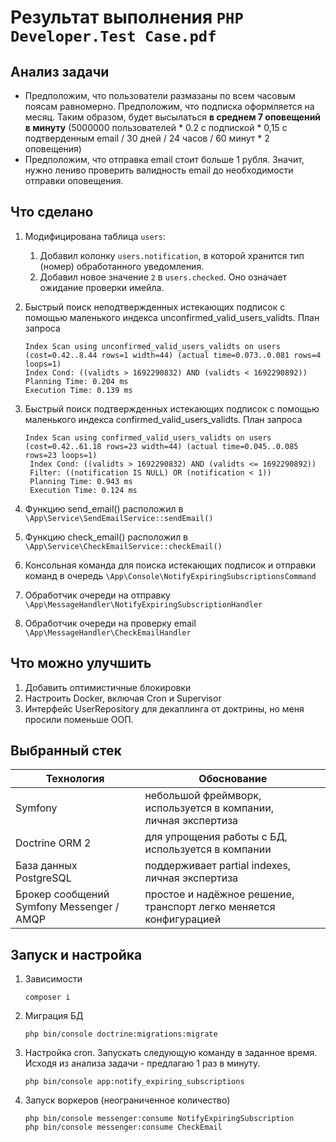 # Результат выполнения `PHP Developer.Test Case.pdf`

## Анализ задачи

- Предположим, что пользователи размазаны по всем часовым поясам равномерно. 
  Предположим, что подписка оформляется на месяц.
  Таким образом, будет высылаться **в среднем 7 оповещений в минуту** (5000000 пользователей * 0.2 с подпиской * 0,15 с подтверденным email / 30 дней / 24 часов / 60 минут * 2 оповещения)
- Предположим, что отправка email стоит больше 1 рубля. Значит, нужно лениво проверить валидность email до необходимости отправки оповещения.


## Что сделано

1. Модифицирована таблица `users`: 
   1. Добавил колонку `users.notification`, в которой хранится тип (номер) обработанного уведомления. 
   2. Добавил новое значение `2` в `users.checked`. Оно означает ожидание проверки имейла.

2. Быстрый поиск неподтвержденных истекающих подписок с помощью маленького индекса unconfirmed_valid_users_validts.
   План запроса
   ```
   Index Scan using unconfirmed_valid_users_validts on users  (cost=0.42..8.44 rows=1 width=44) (actual time=0.073..0.081 rows=4 loops=1)
   Index Cond: ((validts > 1692290832) AND (validts < 1692290892))
   Planning Time: 0.204 ms
   Execution Time: 0.139 ms
   ```
3. Быстрый поиск подтвержденных истекающих подписок с помощью маленького индекса confirmed_valid_users_validts.
   План запроса
   ```
   Index Scan using confirmed_valid_users_validts on users  (cost=0.42..61.18 rows=23 width=44) (actual time=0.045..0.085 rows=23 loops=1)
    Index Cond: ((validts > 1692290832) AND (validts <= 1692290892))
    Filter: ((notification IS NULL) OR (notification < 1))
    Planning Time: 0.943 ms
    Execution Time: 0.124 ms
   ```
4. Функцию send_email() расположил в `\App\Service\SendEmailService::sendEmail()`
5. Функцию check_email() расположил в `\App\Service\CheckEmailService::checkEmail()`
6. Консольная команда для поиска истекающих подписок и отправки команд в очередь
   `\App\Console\NotifyExpiringSubscriptionsCommand`
7. Обработчик очереди на отправку `\App\MessageHandler\NotifyExpiringSubscriptionHandler`
8. Обработчик очереди на проверку email `\App\MessageHandler\CheckEmailHandler`

## Что можно улучшить
1. Добавить оптимистичные блокировки
2. Настроить Docker, включая Cron и Supervisor
2. Интерфейс UserRepository для декаплинга от доктрины, но меня просили поменьше ООП.

## Выбранный стек
| Технология                                | Обоснование                                                             |
|-------------------------------------------|-------------------------------------------------------------------------|
| Symfony                                   | небольшой фреймворк,<br/>используется в компании,<br/>личная экспертиза |
| Doctrine ORM 2                            | для упрощения работы с БД,<br/>используется в компании                  |
| База данных PostgreSQL                    | поддерживает partial indexes,<br/>личная экспертиза                     |
| Брокер сообщений Symfony Messenger / AMQP | простое и надёжное решение, транспорт легко меняется конфигурацией      |

## Запуск и настройка

1. Зависимости
   ```shell
   composer i
   ```

2. Миграция БД
   ```shell
   php bin/console doctrine:migrations:migrate
   ```

3. Настройка cron. Запускать следующую команду в заданное время. Исходя из анализа задачи - предлагаю 1 раз в минуту.
   ```shell
   php bin/console app:notify_expiring_subscriptions
   ```

4. Запуск воркеров (неограниченное количество)
   ```shell
   php bin/console messenger:consume NotifyExpiringSubscription
   php bin/console messenger:consume CheckEmail
   ```
